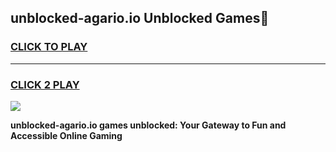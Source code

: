 
## unblocked-agario.io Unblocked Games👋
<h3>
<a href="https://news.freeplayer.one?title=unblocked-agario.io&ref=16F">CLICK TO PLAY</a></h3>
<hr>

<h3>
<a href="https://news.freeplayer.one?title=unblocked-agario.io&ref=16F">CLICK 2 PLAY</a>
  
</h3>

<a href="https://news.freeplayer.one?title=unblocked-agario.io&ref=16F/"><img src="https://clearcache.store/games.png"></a>


**unblocked-agario.io games unblocked: Your Gateway to Fun and Accessible Online Gaming**
